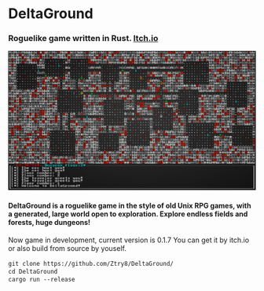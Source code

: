 # DeltaGround
### Roguelike game written in Rust. [Itch.io](https://xtry15.itch.io/deltaground)
![screenshot](https://github.com/Ztry8/DeltaGround/blob/main/screenshots/1.png?raw=true)

#### DeltaGround is a roguelike game in the style of old Unix RPG games, with a generated, large world open to exploration. Explore endless fields and forests, huge dungeons! 

Now game in development, current version is 0.1.7
You can get it by itch.io or also build from source by youself.
```
git clone https://github.com/Ztry8/DeltaGround/
cd DeltaGround
cargo run --release
```
